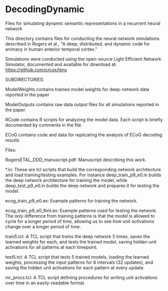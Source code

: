 # DecodingDynamic
Files for simulating dynamic semantic representations in a recurrent neural network

This directory contains files for conducting the neural network simulations described in Rogers et al., "A deep, distributed, and dynamic code for animacy in human anterior temporal cortex."

Simulations were conducted using the open-source Light Efficient Network Simulator, documented and available for download at: https://github.com/crcox/lens

SUBDIRECTORIES:

ModelWeights contains trained model weights for deep-network data reported in the paper

ModelOutputs contains raw data output files for all simulations reported in the paper

RCode contains R scripts for analyzing the model data. Each script is briefly documented by comments in the file.

ECoG contains code and data for replicating the analysis of ECoG decoding results

Files:

RogersETAL_DDD_manuscript.pdf: Manuscript describing this work.

*.in: These are tcl scripts that build the corresponding network architecture and load training/testing examples. For instance deep_train_p9_e0.in builds the deep network architecture for training the model, while deep_test_p9_e0.in builds the deep network and prepares it for testing the model.

ecog_train_p9_e0.ex: Example patterns for training the network. 

ecog_train_p9_e0_8int.ex:  Example patterns used for testing the network. The only difference from training patterns is that the model is allowed to cycle for a longer period of time, allowing us to see how unit activations
change over a longer period of time.

train5.tcl: A TCL script that trains the deep network 5 times, saves the learned weights for each, and tests the trained model, saving hidden unit activations for all patterns at each timepoint.

test5.tcl: A TCL script that tests 5 trained models, loading the learned weights, processing the input patterns for 8 intervals (32 updates), and saving the hidden unit activations for each pattern at every update.

mr_procs.tcl: A TCL script defining procedures for writing unit activations over time in an easily-readable format.
